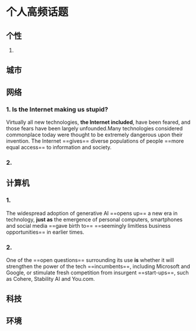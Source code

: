 # 个人高频话题

## 个性

1.



## 城市

## 网络

### 1. Is the Internet making us stupid?

Virtually all new technologies, **the Internet included**, have been feared, and those fears have been largely unfounded.Many technologies considered commonplace today were thought to be extremely dangerous upon their invention.
The Internet ==gives== diverse populations of people ==more equal access== to information and society.

### 2.

## 计算机

### 1. 

The widespread adoption of generative AI ==opens up== a new era in technology, **just as** the emergence of personal computers, smartphones and social media ==gave birth to== ==seemingly limitless business opportunities== in earlier times. 

### 2.

One of the ==open questions== surrounding its use **is** whether it will strengthen the power of the tech ==incumbents==, including Microsoft and Google, or stimulate fresh competition from insurgent ==start-ups==, such as Cohere, Stability AI and You.com.

## 科技

## 环境

